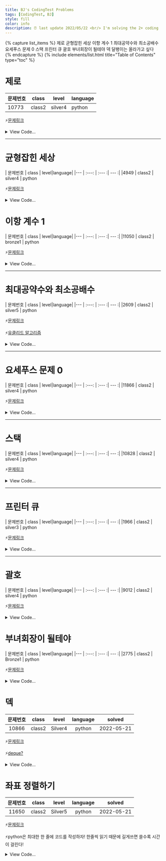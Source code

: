 ```yaml
---
title: BJ's CodingTest Problems
tags: [CodingTest, BJ]
style: fill
color: info
description: ⏰ last update 2022/05/22 <br/> I'm solving the 2+ coding problems of  "solved.ac" and summarizing. 
---
```


{% capture list_items %}
제로
균형잡힌 세상
이항 계수 1
최대공약수와 최소공배수
요세푸스 문제 0
스택
프린터 큐
괄호
부녀회장이 될테야
덱
달팽이는 올라가고 싶다
{% endcapture %}
{% include elements/list.html title="Table of Contents" type="toc" %}


# 제로


| 문제번호  | class  | level   | language |
| ----- | :----: | ------- | -------- |
| 10773 | class2 | silver4 | python   |

⚡[문제링크](https://www.acmicpc.net/problem/10773)

<details>
<summary>View Code...</summary>
<div markdown="1">

```python
k = int(input())
numbers = []
for i in range(k):
    number = int(input())
    if number != 0:
        numbers.append(number)
    else:
        numbers.pop(-1)
    print(numbers)
answer = sum(numbers)
print(answer)
```
</div>
</details>

---

# 균형잡힌 세상

| 문제번호 | class | level|language|
|--- | :---: | :--- :| --- :|
|4949 | class2 | silver4 | python

⚡[문제링크](https://www.acmicpc.net/problem/4949)

<details>
<summary>View Code...</summary>
<div markdown="1">

```python
while True :
    a = input()
    stack = []

    if a == "." :
        break

    for i in a :
        if i == '[' or i == '(' :
            stack.append(i)
        elif i == ']' :
            if len(stack) != 0 and stack[-1] == '[' :
                stack.pop() # 맞으면 지워서 stack을 비워줌 0 = yes
            else : 
                stack.append(']')
                break
        elif i == ')' :
            if len(stack) != 0 and stack[-1] == '(' :
                stack.pop()
            else :
                stack.append(')')
                break
    if len(stack) == 0 :
        print('yes')
    else :
        print('no')
```

</div>

</details>

# 이항 계수 1


| 문제번호 | class | level|language|
|--- | :---: | :--- :| --- :|
|11050 | class2 | bronze1 | python



⚡[문제링크](https://www.acmicpc.net/problem/11050)

<details>
<summary>View Code...</summary>
<div markdown="1">

```python
import math
n,k = map(int, input().split())
if(k < 0):
    print(0)
elif k <= n:
    print(int(math.factorial(n) / (math.factorial(k) * math.factorial(n-k))))
else:
    print(0)
```

</div>
</details>

---

# 최대공약수와 최소공배수

| 문제번호 | class | level|language|
|--- | :---: | :--- :| --- :|
|2609 | class2 | silver5 | python

⚡[문제링크](https://www.acmicpc.net/problem/2609)

⚡[유클리드 알고리즘](https://moeun2.github.io/blog/Algorithm#:~:text=유클리드-알고리즘(Euclidean-Algorithm))

<details>
<summary>View Code...</summary>
<div markdown="1">

```python
def gcd(a, b):
    if b == 0:
        return a
    else:
        return gcd(b, a % b)


def lcd(a, b):
    return (a * b) / gcd(a, b)


a, b = map(int, input().split())
print(int(gcd(a, b)))
print(int(lcd(a, b)))

```

</div>
</details>

---

# 요세푸스 문제 0

| 문제번호 | class | level|language|
|--- | :---: | :--- :| --- :|
|11866 | class2 | silver4 | python



⚡[문제링크](https://www.acmicpc.net/problem/11866)

<details>
<summary>View Code...</summary>
<div markdown="1">

```python
n, k = map(int, input().split())
list = [x for x in range(1,n+1)]
idx = k-1
answer =[]
while list:
    idx = idx % len(list)
    answer.append(str(list.pop(idx)))
    idx += (k-1)

print('<'+', '.join(answer)+'>')
```

</div>
</details>

---

# 스택

| 문제번호 | class | level|language|
|--- | :---: | :--- :| --- :|
|10828 | class2 | silver4 | python

⚡[문제링크](https://www.acmicpc.net/problem/10828)

<details>
<summary>View Code...</summary>
<div markdown="1">

```python
import sys
input = sys.stdin.readline
n = int(input())
list = []
for i in range(n):
    command = input().rstrip()
    num = 0
    if(len(command) > 5):
        a,b = command.split(" ")
        command = a
        num = b

    if command == 'push':
        list.append(num)
    elif command == 'pop':
        if list:
            print(list.pop())
        else:
            print(-1)
    elif command == "size":
        print(len(list))
    elif command == "empty":
        if list:
            print(0)
        else:
            print(1)
    elif command == "top":
        if list:
            print(list[-1])
        else:
            print(-1)
```

</div>
</details>

---

# 프린터 큐


| 문제번호 | class | level|language|
|--- | :---: | :--- :| --- :|
|1966 | class2 | silver3 | python



⚡[문제링크](https://www.acmicpc.net/problem/1966)

<details>
<summary>View Code...</summary>
<div markdown="1">

```python
t = int(input())  # 테스트케이스 수
for i in range(t):
    n, m = map(int, input().split())  # 문서의 개수 / 몇 번째로 인쇄되었는지 궁금한 문서
    documents = []
    num = list(map(int, input().split()))

    for j in enumerate(num):
        documents.append(j)

    order = 0
    while documents:
        maxTemp = max(documents, key=lambda x: x[1])

        if maxTemp[1] > documents[0][1]:
            documents.append(documents.pop(0))
        elif maxTemp[0] == documents[0][0]:
            temp = documents.pop(0)
            order += 1
            if temp[0] == m:
                break

    print(order)
```

</div>
</details>

---

# 괄호


| 문제번호 | class | level|language|
|--- | :---: | :--- :| --- :|
|9012 | class2 | silver4 | python

⚡[문제링크](https://www.acmicpc.net/problem/9012)

<details>
<summary>View Code...</summary>
<div markdown="1">

```python
### 내가 푼 방식
test = int(input())
for te in range(test):
    ps = input()
    stack = []
    for i in ps:
        # print(stack)
        if i == '(':
            stack.append(i)
        else:
            if stack:
                t = stack.pop()
                if t == '(' :
                    continue
                else:
                    stack.append(i)
            else:
                stack.append(i)
                break

    if not stack:
        print("YES")
    else:
        print("NO")

### 이런 방식도 있드라...! 이게 효율성이 더 높다
from sys import stdin

n = int(input())
for _ in range(n):
    str_ = stdin.readline().strip()
    stack = 0
    for chr_ in str_:
        if chr_ == '(':
            stack += 1
        else:
            stack -= 1
            if stack < 0:
                break
    if stack == 0:
        print('YES')
    else:
        print('NO')
```

</div>
</details>



# 부녀회장이 될테야

| 문제번호 | class | level|language|
|--- | :---: | :--- :| --- :|
|2775 | class2 | Bronze1 | python

⚡[문제링크](https://www.acmicpc.net/problem/2775)

<details>
<summary>View Code...</summary>
<div markdown="1">

```python
Test = int(input())
for test in range(Test):
    k = int(input())
    n = int(input())
    list_zero = [x for x in range(1, 15)]
    for i in range(k):
        list_k = [sum(list_zero[:x]) for x in range(1, 15)]
        list_zero = list_k
    print(list_k[n-1])
    # print(list_k)
```

</div>
</details>

# 덱

| 문제번호  | class  |  level  | language |   solved   |
| :---: | :----: | :-----: | :------: | :--------: |
| 10866 | class2 | Silver4 |  python  | 2022-05-21 |

⚡[문제링크](https://www.acmicpc.net/problem/10866)

⚡[deque?](https://docs.python.org/ko/3/library/collections.html#collections.deque)

<details>
<summary>View Code...</summary>
<div markdown="1">

```python
from collections import deque
import sys
input = sys.stdin.readline
d = deque()
n = int(input())
for i in range(n):
    deq = input().split()
    if deq[0] == 'push_front':
        d.appendleft(deq[1])
    elif deq[0] == 'push_back':
        d.append(deq[1])
    elif deq[0] == 'pop_front':
        if not d:
            print(-1)
        else:
            print(d.popleft())
    elif deq[0] == 'pop_back':
        if not d:
            print(-1)
        else:
            print(d.pop())
    elif deq[0] == 'size':
        print(len(d))
    elif deq[0] == "empty":
        if not d:
            print(1)
        else:
            print(0)
    elif deq[0] == 'front':
        if not d:
            print(-1)
        else:
            print(d[0])
    elif deq[0] == 'back':
        if not d:
            print(-1)
        else:
            print(d[-1])
```

</div>
</details>



# 좌표 정렬하기

| 문제번호  | class  |  level  | language |   solved   |
| :---: | :----: | :-----: | :------: | :--------: |
| 11650 | class2 | Silver5 |  python  | 2022-05-21 |

⚡[문제링크](https://www.acmicpc.net/problem/11650)

⚡python은 최대한 한 줄에 코드를 작성하자! 한줄씩 읽기 때문에 길게쓰면 쓸수록 시간이 걸린다!

<details>
<summary>View Code...</summary>
<div markdown="1">

```python
n = int(input())
list_N = [list(map(int, input().split())) for _ in range(n)]
for x in sorted(list_N, key=lambda x: (x[0], x[1])):
    print(x[0], x[1])
```

</div>
</details>